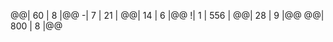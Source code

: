 @@| 60     | 8    |@@
-| 7      |   21 |
@@| 14     |   6  |@@
!| 1      | 556  |
@@| 28     |  9   |@@
@@| 800    |  8   |@@
